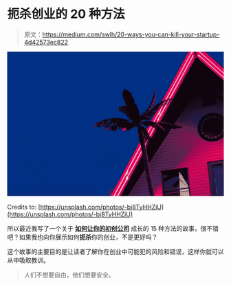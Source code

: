 # 扼杀创业的 20 种方法

> 原文：<https://medium.com/swlh/20-ways-you-can-kill-your-startup-4d42573ec822>

![](img/e569f013e66b765cde22920e058f443d.png)

Credits to: [https://unsplash.com/photos/-bj8TyHHZiU](https://unsplash.com/photos/-bj8TyHHZiU)

所以最近我写了一个关于 [**如何让你的初创公司**](/swlh/heres-how-to-grow-your-startup-7f74d5a3a14d) 成长的 15 种方法的故事，很不错吧？如果我也向你展示如何**扼杀**你的创业，不是更好吗？

这个故事的主要目的是让读者了解你在创业中可能犯的风险和错误，这样你就可以从中吸取教训。

> 人们不想要自由，他们想要安全。